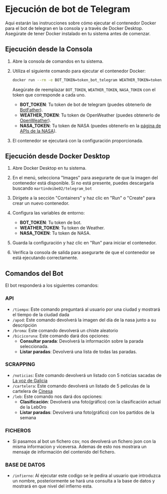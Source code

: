 # Ejecución de bot de Telegram

Aqui estarán las instrucciones sobre cómo ejecutar el contenedor Docker para el bot de telegran en la consola y a través de Docker Desktop. Asegúrate de tener Docker instalado en tu sistema antes de comenzar.

## Ejecución desde la Consola

1. Abre la consola de comandos en tu sistema.

2. Utiliza el siguiente comando para ejecutar el contenedor Docker:

    ```bash
    docker run --rm -e BOT_TOKEN=token_bot_telegram WEATHER_TOKEN=token_openweather NASA_TOKEN=token_api_nasa nombre_bot
    ```

   Asegúrate de reemplazar `BOT_TOKEN`, `WEATHER_TOKEN`, `NASA_TOKEN` con el token que corresponde a cada uno.
   
    - **BOT_TOKEN**: Tu token de bot de telegram (puedes obtenerlo de [BotFather](https://telegram.me/BotFather)).
   - **WEATHER_TOKEN**: Tu token de OpenWeather (puedes obtenerlo de [OpenWeather](https://openweathermap.org/api)).
   - **NASA_TOKEN**: Tu token de NASA (puedes obtenerlo en la [página de APIs de la NASA](https://api.nasa.gov/)).


3. El contenedor se ejecutará con la configuración proporcionada.

## Ejecución desde Docker Desktop

1. Abre Docker Desktop en tu sistema.

2. En el menú, selecciona "Images" para asegurarte de que la imagen del contenedor está disponible. Si no está presente, puedes descargarla buscando `martindeibe02/telegram_bot`

3. Dirígete a la sección "Containers" y haz clic en "Run" o "Create" para crear un nuevo contenedor.

4. Configura las variables de entorno:

   - **BOT_TOKEN**: Tu token de bot.
   - **WEATHER_TOKEN**: Tu token de Weather.
   - **NASA_TOKEN**: Tu token de NASA.

5. Guarda la configuración y haz clic en "Run" para iniciar el contenedor.

6. Verifica la consola de salida para asegurarte de que el contenedor se está ejecutando correctamente.


## Comandos del Bot

El bot responderá a los siguientes comandos:

### API
- `/tiempo`: Este comando preguntará al usuario por una ciudad y mostrará el tiempo de la ciudad dada
- `/apod`: Este comando devolverá la imagen del día de la nasa junto a su descripción
- `/broma`: Este comando devolverá un chiste aleatorio
- `/bicicoruna`: Este comando dará dos opciones:
    - **Consultar parada**: Devolverá la información sobre la parada seleccionada.
   - **Listar paradas**: Devolverá una lista de todas las paradas.
### SCRAPPING

- `/noticias`: Este comando devolverá un listado con 5 noticias sacadas de [La voz de Galicia](https://www.lavozdegalicia.es/)
- `/cartelera`: Este comando devolverá un listado de 5 peliculas de la cartelera de [Cinesa](https://www.imdb.com/showtimes/cinema/ES/ci17723570/ES/15368)
- `/leb`: Este comando nos dará dos opciones:
   - **Clasificación**: Devolverá una foto(gráfico) con la clasificación actual de la LebOro 
   - **Listar paradas**: Devolverá una foto(gráfico) con los partidos de la semana

### FICHEROS
- Si pasamos al bot un fichero csv, nos devolverá un fichero json con la misma informacion y viceversa. Ademas de esto nos mostrara un mensaje de información del contenido del fichero.

### BASE DE DATOS
- `/infierno`: Al ejecutar este codigo se le pedira al usuario que introduzca un nombre, posteriormente se hará una consulta a la base de datos y mostrará en que nivel del infierno esta.